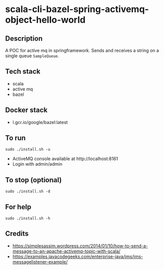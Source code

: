 # scala-cli-bazel-spring-activemq-object-hello-world

## Description
A POC for active mq in springframework.
Sends and receives a string on a single
queue `SampleQueue`.

## Tech stack
- scala
- active mq
- bazel

## Docker stack
- l.gcr.io/google/bazel:latest

## To run
`sudo ./install.sh -u`
- ActiveMQ console available at http://localhost:8161
- Login with admin/admin

## To stop (optional)
`sudo ./install.sh -d`

## For help
`sudo ./install.sh -h`

## Credits
- https://simplesassim.wordpress.com/2014/01/10/how-to-send-a-message-to-an-apache-activemq-topic-with-scala/
- https://examples.javacodegeeks.com/enterprise-java/jms/jms-messagelistener-example/
